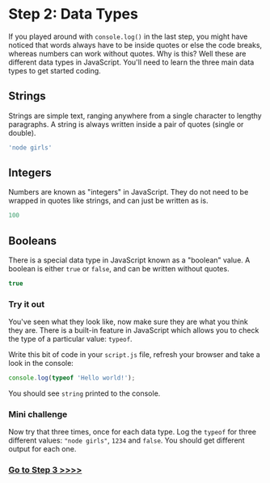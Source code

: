 # Step 2: Data Types

If you played around with `console.log()` in the last step, you might have noticed that words always have to be inside quotes or else the code breaks, whereas numbers can work without quotes. Why is this? Well these are different data types in JavaScript. You'll need to learn the three main data types to get started coding.

## Strings

Strings are simple text, ranging anywhere from a single character to lengthy paragraphs. A string is always written inside a pair of quotes (single or double).

```js
'node girls'
```

## Integers

Numbers are known as "integers" in JavaScript. They do not need to be wrapped in quotes like strings, and can just be written as is.

```js
100
```

## Booleans

There is a special data type in JavaScript known as a "boolean" value. A boolean is either `true` or `false`, and can be written without quotes.

```js
true
```

### Try it out

You've seen what they look like, now make sure they are what you think they are. There is a built-in feature in JavaScript which allows you to check the type of a particular value: `typeof`.

Write this bit of code in your `script.js` file, refresh your browser and take a look in the console:

```js
console.log(typeof 'Hello world!');
```

You should see `string` printed to the console.

### Mini challenge

Now try that three times, once for each data type. Log the `typeof` for three different values: `"node girls"`, `1234` and `false`. You should get different output for each one.

### [Go to Step 3 >>>>](https://github.com/node-girls/beginners-javascript/blob/master/step03.md)
